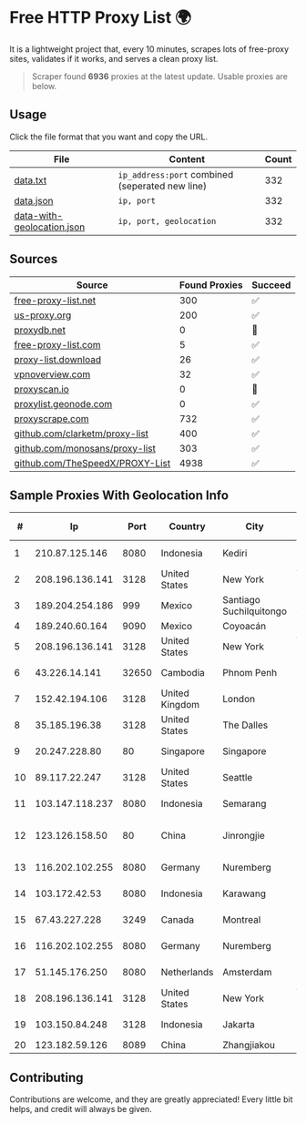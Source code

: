 
# Free HTTP Proxy List 🌍

It is a lightweight project that, every 10 minutes, scrapes lots of free-proxy sites, validates if it works, and serves a clean proxy list.


> Scraper found **6936** proxies at the latest update. Usable proxies are below.

## Usage

Click the file format that you want and copy the URL.


|File|Content|Count|
|----|-------|-----|
|[data.txt](https://raw.githubusercontent.com/themiralay/Proxy-List-World/master/data.txt)|`ip_address:port` combined (seperated new line)|332|
|[data.json](https://raw.githubusercontent.com/themiralay/Proxy-List-World/master/data.json)|`ip, port`|332|
|[data-with-geolocation.json](https://raw.githubusercontent.com/themiralay/Proxy-List-World/master/data-with-geolocation.json)|`ip, port, geolocation`|332|

## Sources

|Source|Found Proxies|Succeed|
|------|-------------|-------|
|[free-proxy-list.net](https://free-proxy-list.net)|300|✅|
|[us-proxy.org](https://www.us-proxy.org)|200|✅|
|[proxydb.net](http://proxydb.net)|0|🚫|
|[free-proxy-list.com](https://free-proxy-list.com/?page=&port=&type%5B%5D=http&type%5B%5D=https&up_time=0&search=Search)|5|✅|
|[proxy-list.download](https://www.proxy-list.download/HTTP)|26|✅|
|[vpnoverview.com](https://vpnoverview.com/privacy/anonymous-browsing/free-proxy-servers)|32|✅|
|[proxyscan.io](https://www.proxyscan.io)|0|🚫|
|[proxylist.geonode.com](https://proxylist.geonode.com/api/proxy-list?limit=300&page=1&sort_by=lastChecked&sort_type=desc&protocols=http,https)|0|✅|
|[proxyscrape.com](https://api.proxyscrape.com/v2/?request=displayproxies&protocol=http&timeout=10000&country=all&ssl=all&anonymity=all)|732|✅|
|[github.com/clarketm/proxy-list](https://raw.githubusercontent.com/clarketm/proxy-list/master/proxy-list-raw.txt)|400|✅|
|[github.com/monosans/proxy-list](https://raw.githubusercontent.com/monosans/proxy-list/main/proxies/http.txt)|303|✅|
|[github.com/TheSpeedX/PROXY-List](https://raw.githubusercontent.com/TheSpeedX/PROXY-List/master/http.txt)|4938|✅|


## Sample Proxies With Geolocation Info

|#|Ip|Port|Country|City|Internet Service Provider|
|-|--|----|-------|----|-------------------------|
|1|210.87.125.146|8080|Indonesia|Kediri|CV Brawijaya Giga Network|
|2|208.196.136.141|3128|United States|New York|Verizon Business|
|3|189.204.254.186|999|Mexico|Santiago Suchilquitongo|Operbes, S.A. de C.V.|
|4|189.240.60.164|9090|Mexico|Coyoacán|UNINET|
|5|208.196.136.141|3128|United States|New York|Verizon Business|
|6|43.226.14.141|32650|Cambodia|Phnom Penh|TURBOTECH CO., LTD.|
|7|152.42.194.106|3128|United Kingdom|London|DigitalOcean|
|8|35.185.196.38|3128|United States|The Dalles|Google LLC|
|9|20.247.228.80|80|Singapore|Singapore|Microsoft Corporation|
|10|89.117.22.247|3128|United States|Seattle|Nubes, LLC|
|11|103.147.118.237|8080|Indonesia|Semarang|PT.Bestcamp Prima Data|
|12|123.126.158.50|80|China|Jinrongjie|China Unicom Beijing Province Network|
|13|116.202.102.255|8080|Germany|Nuremberg|Hetzner Online GmbH|
|14|103.172.42.53|8080|Indonesia|Karawang|PT Media Solusi Sukses|
|15|67.43.227.228|3249|Canada|Montreal|GloboTech Communications|
|16|116.202.102.255|8080|Germany|Nuremberg|Hetzner Online GmbH|
|17|51.145.176.250|8080|Netherlands|Amsterdam|Microsoft Corporation|
|18|208.196.136.141|3128|United States|New York|Verizon Business|
|19|103.150.84.248|3128|Indonesia|Jakarta|PT Biznet Gio Nusantara|
|20|123.182.59.126|8089|China|Zhangjiakou|China Telecom|



## Contributing

Contributions are welcome, and they are greatly appreciated! Every
little bit helps, and credit will always be given.

